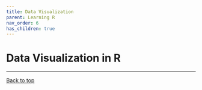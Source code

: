```yaml
---
title: Data Visualization
parent: Learning R
nav_order: 6
has_children: true
---
```


# Data Visualization in R

---

[Back to top](#top)
